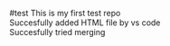 #test
This is my first test repo
</br>
Succesfully added HTML file by vs code 
</br>
Succesfully tried merging